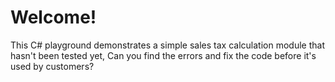 # Welcome!

This C# playground demonstrates a simple sales tax calculation module that hasn't been tested yet,
Can you find the errors and fix the code before it's used by customers?



